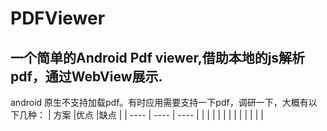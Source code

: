 # PDFViewer

## 一个简单的Android Pdf viewer,借助本地的js解析pdf，通过WebView展示.
 android 原生不支持加载pdf。有时应用需要支持一下pdf，调研一下，大概有以下几种：
 | 方案  |优点   |缺点   |
 | ---- | ---- | ---- |
 |      |      |      | 
 |      |      |      |
 |      |      |      | 